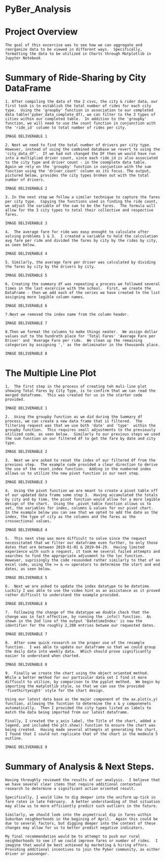 # PyBer_Analysis

# Project Overview 
    The goal of this excercise was to see how we can aggregate and reorganize data to be viewed in different ways.  Specifically, formatting the data to be utilized in Charts through Matplotlib in Jupyter Notebook

# Summary of Ride-Sharing by City DataFrame
    1. After compiling the data of the 2 csvs, the city & rider data, our first task is to establish the total number of rides for each city type.  Using the 'groupby' function in association to our completed data table('pyber_data_complete_df), we can filter to the 3 types of cities within our completed table.  In addition to the 'groupby' function, we will need to use the count function in conjunction with the 'ride_id' column to total number of rides per city. 

    IMAGE DELIVERABLE 1 

    2. Next we need to find the total number of drivers per city type.  However, instead of using the combined database we revert to using the 'city_data_df'.  If we had not changed the DF then we would have run into a multiplied driver count, since each ride_id is also associated to the city type and driver count - in the coomplete data table.  Again we rely on the 'groupby' function in conjuntion with the sum function using the 'driver_count' column as its focus. The output, pictured below, provides the city types broken out with the total number of drivers. 

    IMAGE DELIVERABLE 2

    3. In the next step we follow a similar technique to capture the fares per city type.  Copying the functions used in finding the ride count, we adjust the variable of the sum to be the fares.  The formula will allow for the 3 city types to total their collective and respective fares.

    IMAGE DELIVERABLE 3

    4.  The average fare for ride was easy enought to calculate after solving problems 1 & 3.  I created a variable to hold the calculation avg fare per ride and divided the fares by city by the rides by city, as seen below.

    IMAGE DELIVERABLE 4
    
    5. Similarly, the average fare per driver was calculated by dividing the fares by city by the drivers by city.

    IMAGE DELIVERABLE 5
    
    6. Creating the summary df was repeating a process we followed several times in the last excercise with the school.  First, we create the DataFrame - then we add each of the series we have created to the list assigning more legible column names.   

    IMAGE DELIVERABLE 6
    
    7.Next we removed the index name from the column header.

    IMAGE DELIVERABLE 7
    
    8.Then we format the columns to make things neater.  We assign dollar values out to the hundreth place for 'Total Fares' 'Average Fare per Driver' and 'Average Fare per ride.  We clean up the remaining categories by assigning ',' as the deliminator in the thousands place. 

    IMAGE DELIVERABLE 8

# The Multiple Line Plot
    1.  The first step in the process of creating teh muli-line plot showing Total Fares by City Type, is to confirm that we can read the merged dataframe.  This was created for us in the starter code provided.  
    
    IMAGE DELIVERABLE 1

    2.  Using the groupby function as we did during the Summary df process, we can create a new data frame that is filtered.  The filtering request was that we use both 'date' and 'type'  within the groupby function.  This requires small adjustments to the previously utilized code, as seen below.  Similarly to our previous steps we used the sum function on our filtered df to get the fare by date and city type. 

    IMAGE DELIVERABLE 2

    3.  Next we are asked to reset the index of our filtered df from the previous step.  The example code provided a clear direction to derive the use of the reset_index function.  Adding in the numbered index allows us to utilize the new pivot function in our next step. 

    IMAGE DELIVERABLE 3

    4.  Using the pivot function we are meant to create a pivot table off of our updated data frame some step 3.  Having accumulated the totals by city and by time, the pivot function would allow for a more legible design of the chart.  Using the .pivot_table function allows us to set, the variables for index, columns & values for our pivot chart.  In the example below you can see that we opted to add the date as the index, the type of city as the columns and the fares as the crossectional values. 

    IMAGE DELIVERABLE 4

    5.  This next step was more difficult to solve since the request necessitated that we filter our dataframe even further, to only those dates that are between 2019-01-01 & 2019-04-29.  Having limited experience with such a request, it took me several failed attempts and searches to find the appropriate adjusment to the loc function. However, suprisingly the code resounded rather similarly to that of an excel code, using the >= & <= operators to determine the start and end dates, as seen below.  

    IMAGE DELIVERABLE 5

    6.  Next we are asked to update the index datatype to be datetime.  Luckily I was able to use the video hint as an assistance as it proved rather difficult to understand the example provided.   

    IMAGE DELIVERABLE 6
    
    7.  Following the change of the datatype we double check that the change was in fact effective, by running the .info() function.  As shown in the 2nd line of the output 'DatetimeIndex' is now the identifier for the roughly 2,200 entries betwee our requested dates. 
    
    IMAGE DELIVERABLE 7

    8.  After some quick research on the proper use of the resample function.  I was able to update our dataframe so that we could group the daily data into weekly data.  Which should prove significantly easier to understand when charted.
    
    IMAGE DELIVERABLE 8

    9.  Finally we create the chart using the object oriented method.  While a better method for our particular data set I find it more difficult to utilize, by comparison to the pyplot method.  We begin by importing the matplotlib style, so that we can use the provided 'fivethirtyeight' style for the chart design.  
    
    Using our latest data base as the major component of the ax.plot(x,y) function, allowing the fucntion to determine the x & y componenets automatically.  Then I provided the city types listed as labels to match the data being imported from our latest dataframe. 

    Finally, I created the y_axis label, the Title of the chart, added a legend, and included the plt.show() function to ensure the chart was being created.  Having made several attempts at generating the chart, I found that I could not replicate that of the chart in the modeule 5 outline. 

    IMAGE DELIVERABLE 9

# Summary of Analysis & Next Steps.

    Having throughly reviewed the results of our analysis.  I believe that we have several clear items that require additional contextual research to determine a significant action oriented result.  
    
    Specifically, I would like to dig deeper into the uniform up-tick in fare rates in late February.  A better understanding of that situation may allow us to more efficiently predict such outliers in the future.  

    Similarly, we should look into the asymetrical dip in fares within Suburban neighborhoods in the begining of April.  Again this could be due to several factors, but digging deeper into the context of these changes may allow for us to better predict negative indicators.

    My final recommendation would be to attempt to push our rural neighborhoods to see if we could improve fares or number of rides.  I imagine that would be best achieved by marketing & hiring effors.  Providing additional incentives to join the Pyber community, as either driver or passenger.